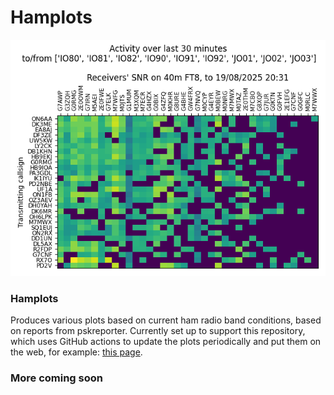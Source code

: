 # Hamplots

![](https://raw.githubusercontent.com/G1OJS/hamplots/refs/heads/main/plots/Rx_40m_FT8.png)

### Hamplots
Produces various plots based on current ham radio band conditions, based on reports from pskreporter.
Currently set up to support this repository, which uses GitHub actions to update the plots periodically and put them on the web, 
for example: [this page](https://g1ojs.github.io/hamplots/docs/heatmaps.html).


### More coming soon

